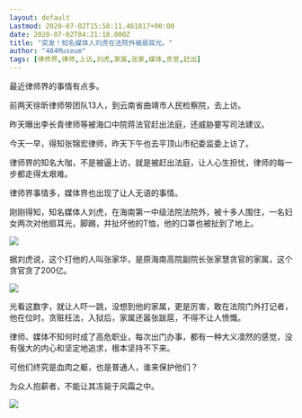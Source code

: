 ```yaml
---
layout: default
Lastmod: 2020-07-02T15:58:11.461817+00:00
date: 2020-07-02T04:21:18.000Z
title: "突发！知名媒体人刘虎在法院外被扇耳光。"
author: "404Museum"
tags: [律师界,律师,上访,刘虎,家属,张家,媒体,贪官,赶出]
---
```


最近律师界的事情有点多。

前两天徐昕律师带团队13人，到云南省曲靖市人民检察院，去上访。

昨天曝出李长青律师等被海口中院蒋法官赶出法庭，还威胁要写司法建议。

今天一早，得知张锦宏律师，昨天下午也去平顶山市纪委监委上访了。

律师界的知名大咖，不是被逼上访，就是被赶出法庭，让人心生担忧，律师的每一步都走得太艰难。

律师界事情多，媒体界也出现了让人无语的事情。

刚刚得知，知名媒体人刘虎，在海南第一中级法院法院外，被十多人围住，一名妇女两次对他扇耳光，脚踢，并扯坏他的T恤，他的口罩也被扯到了地上。

![](https://images.weserv.nl/?url=https%3A//404museum.com/wp-content/uploads/2020/06/1fb28245acaa207d772e18e22fb02dfc.png)

据刘虎说，这个打他的人叫张家华，是原海南高院副院长张家慧贪官的家属，这个贪官贪了200亿。

![](https://images.weserv.nl/?url=https%3A//404museum.com/wp-content/uploads/2020/06/14eecaa69d41f5c8c884ccf05512ded1.jpg)

光看这数字，就让人吓一跳，没想到他的家属，更是厉害，敢在法院门外打记者，他在位时，贪赃枉法，入狱后，家属还嚣张跋扈，不得不让人愤慨。

律师、媒体不知何时成了高危职业，每次出门办事，都有一种大义凛然的感觉，没有强大的内心和坚定地追求，根本坚持不下来。

可他们终究是血肉之躯，也是普通人，谁来保护他们？

为众人抱薪者，不能让其冻毙于风霜之中。

[![](https://images.weserv.nl/?url=https%3A//404museum.com/wp-content/uploads/2020/06/1491286601834553.jpg)](http://ziyo.us)

